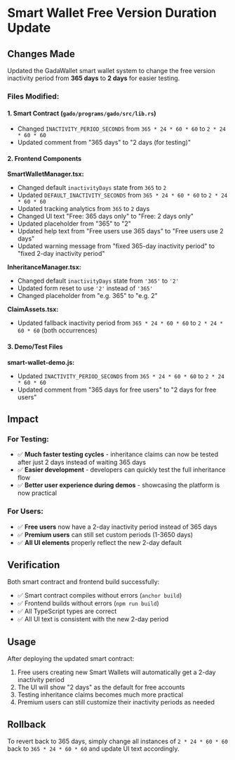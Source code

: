 # Smart Wallet Free Version Duration Update

## Changes Made

Updated the GadaWallet smart wallet system to change the free version inactivity period from **365 days** to **2 days** for easier testing.

### Files Modified:

#### 1. Smart Contract (`gado/programs/gado/src/lib.rs`)
- Changed `INACTIVITY_PERIOD_SECONDS` from `365 * 24 * 60 * 60` to `2 * 24 * 60 * 60`
- Updated comment from "365 days" to "2 days (for testing)"

#### 2. Frontend Components

**SmartWalletManager.tsx:**
- Changed default `inactivityDays` state from `365` to `2`
- Updated `DEFAULT_INACTIVITY_SECONDS` from `365 * 24 * 60 * 60` to `2 * 24 * 60 * 60`
- Updated tracking analytics from `365` to `2` days
- Changed UI text "Free: 365 days only" to "Free: 2 days only"
- Updated placeholder from "365" to "2"
- Updated help text from "Free users use 365 days" to "Free users use 2 days"
- Updated warning message from "fixed 365-day inactivity period" to "fixed 2-day inactivity period"

**InheritanceManager.tsx:**
- Changed default `inactivityDays` state from `'365'` to `'2'`
- Updated form reset to use `'2'` instead of `'365'`
- Changed placeholder from "e.g. 365" to "e.g. 2"

**ClaimAssets.tsx:**
- Updated fallback inactivity period from `365 * 24 * 60 * 60` to `2 * 24 * 60 * 60` (both occurrences)

#### 3. Demo/Test Files

**smart-wallet-demo.js:**
- Updated `INACTIVITY_PERIOD_SECONDS` from `365 * 24 * 60 * 60` to `2 * 24 * 60 * 60`
- Updated comment from "365 days for free users" to "2 days for free users"

## Impact

### For Testing:
- ✅ **Much faster testing cycles** - inheritance claims can now be tested after just 2 days instead of waiting 365 days
- ✅ **Easier development** - developers can quickly test the full inheritance flow
- ✅ **Better user experience during demos** - showcasing the platform is now practical

### For Users:
- ✅ **Free users** now have a 2-day inactivity period instead of 365 days
- ✅ **Premium users** can still set custom periods (1-3650 days)
- ✅ **All UI elements** properly reflect the new 2-day default

## Verification

Both smart contract and frontend build successfully:
- ✅ Smart contract compiles without errors (`anchor build`)
- ✅ Frontend builds without errors (`npm run build`)
- ✅ All TypeScript types are correct
- ✅ All UI text is consistent with the new 2-day period

## Usage

After deploying the updated smart contract:
1. Free users creating new Smart Wallets will automatically get a 2-day inactivity period
2. The UI will show "2 days" as the default for free accounts
3. Testing inheritance claims becomes much more practical
4. Premium users can still customize their inactivity periods as needed

## Rollback

To revert back to 365 days, simply change all instances of `2 * 24 * 60 * 60` back to `365 * 24 * 60 * 60` and update UI text accordingly.